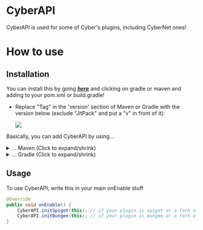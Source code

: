 # CyberAPI
CyberAPI is used for some of Cyber's plugins, including CyberNet ones!

# How to use

## Installation
You can install this by going **_[here](https://jitpack.io/#CyberedCake/CyberAPI/)_** and clicking on gradle or 
maven and adding to your pom.xml or build.gradle!

- Replace "Tag" in the 'version' section of Maven or Gradle with the version below (exclude "JitPack" and put a "v" in front of it):

    [![](https://jitpack.io/v/CyberedCake/CyberAPI.svg)](https://jitpack.io/#CyberedCake/CyberAPI)

Basically, you can add CyberAPI by using...

<details>
  <summary>... Maven (Click to expand/shrink)</summary>
  
  ## Adding CyberAPI (Maven)
    
  Add this to your maven repositories...  
  ```xml
<repository>
    <id>jitpack.io</id>
    <url>https://jitpack.io</url>
 </repository>
  ```
    
  Add this to your maven dependencies...
  ```xml
<dependency>
    <groupId>com.github.CyberedCake</groupId>
    <artifactId>CyberAPI</artifactId>
    <version>Put latest version with a 'v' in front HERE</version>
</dependency>
   ```
</details>

<details>
  <summary>... Gradle (Click to expand/shrink)</summary>
  
  ## Adding CyberAPI (Gradle)
    
  Add this to your build.gradle...  
  ```gradle
repositories {
	maven { url 'https://jitpack.io' }
}
  ```
    
  ```gradle
dependencies {
	implementation 'com.github.CyberedCake:CyberAPI:Put latest version with a 'v' in front HERE'
}
   ```
</details>

## Usage
To use CyberAPI, write this in your main onEnable stuff
```java
@Override
public void onEnable() {
    CyberAPI.initSpigot(this); // if your plugin is spigot or a fork of spigot (paper)
    CyberAPI.initBungee(this); // if your plugin is bungee or a fork of bungee (waterfall)
}
```
